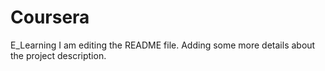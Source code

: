 # Coursera
E_Learning
I am editing the README file. Adding some more details about the project description.
